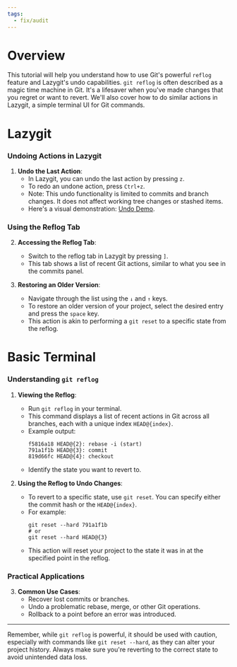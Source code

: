 ```yaml
---
tags:
  - fix/audit
---
```


# Overview
This tutorial will help you understand how to use Git's powerful `reflog` feature and Lazygit's undo capabilities. `git reflog` is often described as a magic time machine in Git. It's a lifesaver when you've made changes that you regret or want to revert. We'll also cover how to do similar actions in Lazygit, a simple terminal UI for Git commands.

# Lazygit

### Undoing Actions in Lazygit

1. **Undo the Last Action**:
   - In Lazygit, you can undo the last action by pressing `z`.
   - To redo an undone action, press `Ctrl+z`.
   - Note: This undo functionality is limited to commits and branch changes. It does not affect working tree changes or stashed items.
   - Here's a visual demonstration: [Undo Demo](https://github.com/jesseduffield/lazygit/blob/assets/demo/undo-compressed.gif).

### Using the Reflog Tab

2. **Accessing the Reflog Tab**:
   - Switch to the reflog tab in Lazygit by pressing `]`.
   - This tab shows a list of recent Git actions, similar to what you see in the commits panel.

3. **Restoring an Older Version**:
   - Navigate through the list using the `↓` and `↑` keys.
   - To restore an older version of your project, select the desired entry and press the `space` key.
   - This action is akin to performing a `git reset` to a specific state from the reflog.

# Basic Terminal

### Understanding `git reflog`

1. **Viewing the Reflog**:
   - Run `git reflog` in your terminal.
   - This command displays a list of recent actions in Git across all branches, each with a unique index `HEAD@{index}`.
   - Example output:
     ```
     f5816a18 HEAD@{2}: rebase -i (start)
     791a1f1b HEAD@{3}: commit
     819d66fc HEAD@{4}: checkout
     ```
   - Identify the state you want to revert to.

2. **Using the Reflog to Undo Changes**:
   - To revert to a specific state, use `git reset`. You can specify either the commit hash or the `HEAD@{index}`.
   - For example:
     ```
     git reset --hard 791a1f1b
     # or
     git reset --hard HEAD@{3}
     ```
   - This action will reset your project to the state it was in at the specified point in the reflog.

### Practical Applications

3. **Common Use Cases**:
   - Recover lost commits or branches.
   - Undo a problematic rebase, merge, or other Git operations.
   - Rollback to a point before an error was introduced.

---

Remember, while `git reflog` is powerful, it should be used with caution, especially with commands like `git reset --hard`, as they can alter your project history. Always make sure you're reverting to the correct state to avoid unintended data loss.
